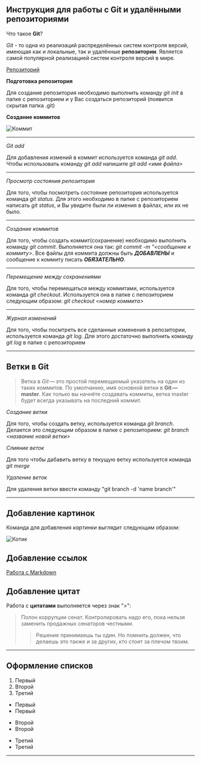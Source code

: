 ## Инструкция для работы с Git и удалёнными репозиториями

Что такое **Git**?

*Git* - то одна из реализаций распределённых систем контроля версий, имеющая как и локальные, так и удалённые **репозитории**. Является самой популярной реализацией систем контроля версий в мире.

[Репозиторий](https://blog.skillfactory.ru/glossary/git/#:~:text=%D0%93%D1%80%D0%B0%D1%84%D0%B8%D1%87%D0%B5%D1%81%D0%BA%D0%B8%D0%B9%20%D0%B8%D0%BD%D1%82%D0%B5%D1%80%D1%84%D0%B5%D0%B9%D1%81%20Git-,%D0%A7%D1%82%D0%BE%20%D1%82%D0%B0%D0%BA%D0%BE%D0%B5%20%D1%80%D0%B5%D0%BF%D0%BE%D0%B7%D0%B8%D1%82%D0%BE%D1%80%D0%B8%D0%B9%20Git%3F,%D0%BD%D0%B0%20%D0%BA%D0%BE%D0%BC%D0%BF%D1%8C%D1%8E%D1%82%D0%B5%D1%80%D0%B5%2C%20%D0%BB%D0%B8%D0%B1%D0%BE%20%D0%BA%D0%BB%D0%BE%D0%BD%D0%B8%D1%80%D0%BE%D0%B2%D0%B0%D0%B2%20%D1%81%D0%B5%D0%B1%D0%B5%20%D1%83%D0%B6%D0%B5%20%D1%81%D1%83%D1%89%D0%B5%D1%81%D1%82%D0%B2%D1%83%D1%8E%D1%89%D0%B8%D0%B9%20%D1%80%D0%B5%D0%BF%D0%BE%D0%B7%D0%B8%D1%82%D0%BE%D1%80%D0%B8%D0%B9%2C%20%D0%BD%D0%B0%D0%BF%D1%80%D0%B8%D0%BC%D0%B5%D1%80%20%D1%83%20%D1%80%D0%B0%D0%B1%D0%BE%D1%82%D0%BE%D0%B4%D0%B0%D1%82%D0%B5%D0%BB%D1%8F.,-%D0%93%D0%B4%D0%B5%20%D1%85%D1%80%D0%B0%D0%BD%D0%B8%D1%82%D1%81%D1%8F%20%D1%80%D0%B5%D0%BF%D0%BE%D0%B7%D0%B8%D1%82%D0%BE%D1%80%D0%B8%D0%B9)

**Подготовка репозитория**

Для создание репозитория необходимо выполнить команду *git init*  в папке с репозиторием и у Вас создаться репозиторий (появится скрытая папка .git)

**Создание коммитов**

![Коммит](https://git-scm.com/book/en/v2/images/lifecycle.png) 

---
*Git add*

Для добавления измений в коммит используется команда *git add*. Чтобы использовать команду *git add* напишите *git add <имя файла>*

***
*Просмотр состояния репозитория*

Для того, чтобы посмотреть состояние репозитория используется команда *git status*. Для этого необходимо в папке с репозиторием написать *git status*, и Вы увидите были ли измения в файлах, или их не было.

---
*Создание коммитов*

Для того, чтобы создать коммит(сохранение) необходимо выполнить команду *git commit*. Выполняется она так: *git commit -m "<сообщение к коммиту>*. Все файлы для коммита должны быть ***ДОБАВЛЕНЫ*** и сообщение к коммиту писать ***ОБЯЗАТЕЛЬНО***.

---
*Перемещение между сохранениями*

Для того, чтобы перемещаться между коммитами, используется команда *git checkout*. Используется она в папке с пепозиторием следующим образом: *git checkout <номер коммита>*

---
*Журнал изменений*

Для того, чтобы посмтреть все сделанные изменения в репозитории, используется команда *git log*. Для этого достаточно выполнить команду *git log* в папке с репозиторием

---
## Ветки в Git

>Ветка в *Git* — это простой перемещаемый указатель на один из таких коммитов. По умолчанию, имя основной ветки в **Git — master**. Как только вы начнёте создавать коммиты, ветка master будет всегда указывать на последний коммит. 

*Создание ветки*

Для того, чтобы создать ветку, используется команда *git branch*. Делается это следующим образом в папке с репозиторием: *git branch <название новой ветки>*

*Слияние веток*

Для того чтобы дабавить ветку в текущую ветку используется команда *git merge <name branch>*

*Удаление веток*

Для удаления ветки ввести команду "git branch -d 'name branch'"

---
## Добавление картинок
Команда для добавления *картинки* выглядит следующим образом:

![Котик](https://bigpicture.ru/wp-content/uploads/2012/09/BIGPIC47.jpg)

## Добавление ссылок

[Работа с Markdown](https://lifehacker.ru/chto-takoe-markdown/)

## Добавление цитат

Работа с **цитатами** выполняется через знак ">":
>Полон коррупции сенат. Контролировать надо его, пока нельзя заменить продажных сенаторов честными.
>>Решение принимаешь ты один. Но помнить должен, что делаешь это также и за других, кто стоит за плечом твоим.

---

## Оформление списков

1. Первый
2. Второй
3. Третий 

* Первый
* Первый

- Второй
- Второй

+ Третий
+ Третий
***